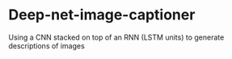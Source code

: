 # Deep-net-image-captioner
Using a CNN stacked on top of an RNN (LSTM units) to generate descriptions of images
